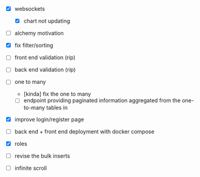 
- [x] websockets
    - [x] chart not updating
- [ ] alchemy motivation
- [x] fix filter/sorting
- [ ] front end validation (rip)
- [ ] back end validation (rip)
- [ ] one to many
    - [kinda] fix the one to many
    - [ ] endpoint providing paginated information aggregated from the one-to-many tables in

- [x] improve login/register page
- [ ] back end + front end deployment with docker compose
- [x] roles


- [ ] revise the bulk inserts
- [ ] infinite scroll
